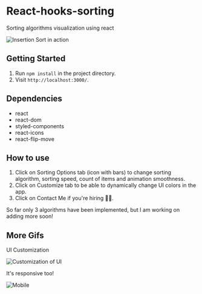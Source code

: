 # React-hooks-sorting

Sorting algorithms visualization using react

![Insertion Sort in action](https://media.giphy.com/media/U246I0ACAtgYA3sz0G/giphy.gif)

## Getting Started

1. Run `npm install` in the project directory.
2. Visit `http://localhost:3000/`.

## Dependencies

- react
- react-dom
- styled-components
- react-icons
- react-flip-move

## How to use

1. Click on Sorting Options tab (icon with bars) to change sorting algorithm, sorting speed, count of items and animation smoothness.
2. Click on Customize tab to be able to dynamically change UI colors in the app.
3. Click on Contact Me if you're hiring 👨‍💻.

So far only 3 algorithms have been implemented, but I am working on adding more soon!

## More Gifs

UI Customization

![Customization of UI](https://media.giphy.com/media/ZZl8XmJG0s3mVtmlsI/giphy.gif)

It's responsive too!

![Mobile](https://media.giphy.com/media/Zd0Nd1HO6gXBhI3xCS/giphy.gif)

